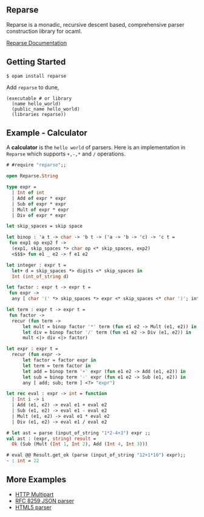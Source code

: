 ## Reparse

Reparse is a monadic, recursive descent based, comprehensive parser construction library for ocaml.

[Reparse Documentation](https://lemaetech.co.uk/reparse/)

## Getting Started

```
$ opam install reparse
```

Add `reparse` to dune,

```
(executable # or library
  (name hello_world)
  (public_name hello_world)
  (libraries reparse))
```

## Example - Calculator

A **calculator** is the `hello world` of parsers. Here is an implementation in `Reparse` which supports `+,-,*` and `/` operations.

```ocaml
# #require "reparse";;
```

```ocaml
open Reparse.String

type expr =
  | Int of int
  | Add of expr * expr
  | Sub of expr * expr
  | Mult of expr * expr
  | Div of expr * expr

let skip_spaces = skip space

let binop : 'a t -> char -> 'b t -> ('a -> 'b -> 'c) -> 'c t =
 fun exp1 op exp2 f ->
  (exp1, skip_spaces *> char op <* skip_spaces, exp2)
  <$$$> fun e1 _ e2 -> f e1 e2

let integer : expr t =
  let+ d = skip_spaces *> digits <* skip_spaces in
  Int (int_of_string d)

let factor : expr t -> expr t =
 fun expr ->
  any [ char '(' *> skip_spaces *> expr <* skip_spaces <* char ')'; integer ]

let term : expr t -> expr t =
 fun factor ->
  recur (fun term ->
      let mult = binop factor '*' term (fun e1 e2 -> Mult (e1, e2)) in
      let div = binop factor '/' term (fun e1 e2 -> Div (e1, e2)) in
      mult <|> div <|> factor)

let expr : expr t =
  recur (fun expr ->
      let factor = factor expr in
      let term = term factor in
      let add = binop term '+' expr (fun e1 e2 -> Add (e1, e2)) in
      let sub = binop term '-' expr (fun e1 e2 -> Sub (e1, e2)) in
      any [ add; sub; term ] <?> "expr")

let rec eval : expr -> int = function
  | Int i -> i
  | Add (e1, e2) -> eval e1 + eval e2
  | Sub (e1, e2) -> eval e1 - eval e2
  | Mult (e1, e2) -> eval e1 * eval e2
  | Div (e1, e2) -> eval e1 / eval e2
```

```ocaml
# let ast = parse (input_of_string "1*2-4+3") expr ;;
val ast : (expr, string) result =
  Ok (Sub (Mult (Int 1, Int 2), Add (Int 4, Int 3)))

# eval @@ Result.get_ok (parse (input_of_string "12+1*10") expr);;
- : int = 22
```

## More Examples

- [HTTP Multipart](https://github.com/lemaetech/http-multipart-formdata/blob/master/src/http_multipart_formdata.ml)
- [RFC 8259 JSON parser](https://github.com/lemaetech/reparse/blob/master/examples/json.ml)
- [HTML5 parser](https://github.com/lemaetech/pp_html/blob/master/src/pp_html.ml)

